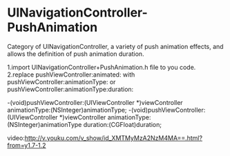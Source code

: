 # UINavigationController-PushAnimation
Category of UINavigationController, a variety of push animation effects, and allows the definition of push animation duration.

1.import  UINavigationController+PushAnimation.h file to you code.                                                        
2.replace pushViewController:animated: with pushViewController:animationType: or pushViewController:animationType:duration:

-(void)pushViewController:(UIViewController *)viewController animationType:(NSInteger)animationType;
-(void)pushViewController:(UIViewController *)viewController animationType:(NSInteger)animationType duration:(CGFloat)duration;

video:http://v.youku.com/v_show/id_XMTMyMzA2NzM4MA==.html?from=y1.7-1.2
